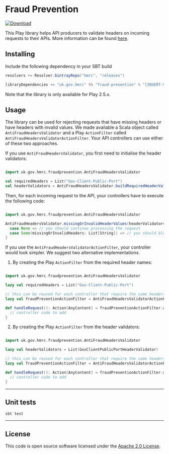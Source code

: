 
# Fraud Prevention

 [ ![Download](https://api.bintray.com/packages/hmrc/releases/fraud-prevention/images/download.svg) ](https://bintray.com/hmrc/releases/fraud-prevention/_latestVersion)

This Play library helps API producers to validate headers on incoming requests to their APIs.
More information can be found [here](https://developer.service.hmrc.gov.uk/api-documentation/docs/reference-guide#fraud-prevention).

## Installing

Include the following dependency in your SBT build

``` scala
resolvers += Resolver.bintrayRepo("hmrc", "releases")

libraryDependencies += "uk.gov.hmrc" %% "fraud-prevention" % "[INSERT-VERSION]"
```

Note that the library is only available for Play 2.5.x.

## Usage

The library can be used for rejecting requests that have missing headers or have headers with invalid values.
We made available a Scala object called `AntiFraudHeadersValidator` and a Play `ActionFilter` called `AntiFraudHeadersValidatorActionFilter`.
Your API controllers can use either of these two approaches.

If you use `AntiFraudHeadersValidator`, you first need to initialise the header validators:
``` scala

import uk.gov.hmrc.fraudprevention.AntiFraudHeadersValidator

val requiredHeaders = List("Gov-Client-Public-Port")
val headerValidators = AntiFraudHeadersValidator.buildRequiredHeaderValidators(requiredHeaders)
```

Then, for each incoming request to the API, your controllers have to execute the following code:
``` scala

import uk.gov.hmrc.fraudprevention.AntiFraudHeadersValidator

AntiFraudHeadersValidator.missingOrInvalidHeaderValues(headerValidators) match {
  case None => // you should continue processing the request
  case Some(missingOrInvalidHeaders: List[String]) => // you should block the request (because of the missing or invalid headers)
}

```

If you use the `AntiFraudHeadersValidatorActionFilter`, your controller would look simpler.
We suggest two alternative implementations.

1. By creating the Play `ActionFilter` from the required header names:
``` scala

import uk.gov.hmrc.fraudprevention.AntiFraudHeadersValidator

lazy val requiredHeaders = List("Gov-Client-Public-Port")

// this can be reused for each controller that require the same headers
lazy val fraudPreventionActionFilter = AntiFraudHeadersValidatorActionFilter.actionFilterFromHeaderNames(requiredHeaders)

def handleRequest(): Action[AnyContent] = fraudPreventionActionFilter.async { implicit request =>
  // controller code to add
}
```

2. By creating the Play `ActionFilter` from the header validators:
``` scala

import uk.gov.hmrc.fraudprevention.AntiFraudHeadersValidator

lazy val headerValidators = List(GovClientPublicPortHeaderValidator)

// this can be reused for each controller that require the same headers
lazy val fraudPreventionActionFilter = AntiFraudHeadersValidatorActionFilter.actionFilterFromHeaderValidators(headerValidators)

def handleRequest(): Action[AnyContent] = fraudPreventionActionFilter.async { implicit request =>
  // controller code to add
}
```

---

## Unit tests
```
sbt test
```

---

## License

This code is open source software licensed under the [Apache 2.0 License]("http://www.apache.org/licenses/LICENSE-2.0.html").
